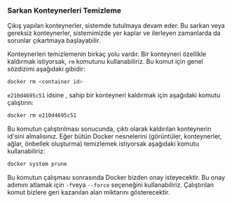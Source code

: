 
### Sarkan Konteynerleri Temizleme

Çıkış yapılan konteynerler, sistemde tutulmaya devam eder. Bu sarkan veya gereksiz konteynerler, sistemimizde yer kaplar ve ilerleyen zamanlarda da sorunlar çıkartmaya başlayabilir.

Konteynerleri temizlemenin birkaç yolu vardır. Bir konteyneri özellikle kaldırmak istiyorsak, `rm` komutunu kullanabiliriz. Bu komut için genel sözdizimi aşağıdaki gibidir:

```bash
docker rm <container id>
```

`e210d4695c51` idsine , sahip bir konteyneri kaldırmak için aşağıdaki komutu çalıştırın:

```bash
docker rm e210d4695c51
```
Bu komutun çalıştırılması sonucunda, çıktı olarak kaldırılan konteynerin id'sini almalısınız. Eğer bütün Docker nesnelerini (görüntüler, konteynerler, ağlar, önbellek oluşturma) temizlemek istiyorsak aşağıdaki komutu kullanabiliriz:

```bash
docker system prune
```
Bu komutun çalışması sonrasında Docker bizden onay isteyecektir. Bu onay adımını atlamak için `-f`veya `--force` seçeneğini kullanabiliriz. Çalıştırılan komut bizlere geri kazanılan alan miktarını gösterecektir.
